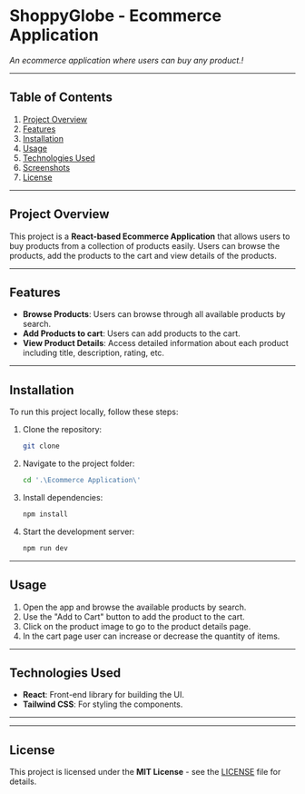 # **ShoppyGlobe - Ecommerce Application**

_An ecommerce application where users can buy any product.!_

---

## Table of Contents

1. [Project Overview](#project-overview)
2. [Features](#features)
3. [Installation](#installation)
4. [Usage](#usage)
5. [Technologies Used](#technologies-used)
6. [Screenshots](#screenshots)
7. [License](#license)

---

## Project Overview

This project is a **React-based Ecommerce Application** that allows users to buy products from a collection of products easily. Users can browse the products, add the products to the cart and view details of the products.



---

## Features

- **Browse Products**: Users can browse through all available products by search.
- **Add Products to cart**: Users can add products to the cart.
- **View Product Details**: Access detailed information about each product including title, description, rating, etc.

---

## Installation

To run this project locally, follow these steps:

1. Clone the repository:

   ```bash
   git clone 
   ```

2. Navigate to the project folder:

   ```bash
   cd '.\Ecommerce Application\'
   ```

3. Install dependencies:

   ```bash
   npm install
   ```

4. Start the development server:

   ```bash
   npm run dev
   ```

---

## Usage

1. Open the app and browse the available products by search.
2. Use the "Add to Cart" button to add the product to the cart.
3. Click on the product image to go to the product details page.
4. In the cart page user can increase or decrease the quantity of items.

---

## Technologies Used

- **React**: Front-end library for building the UI.
- **Tailwind CSS**: For styling the components.

---


---

## License

This project is licensed under the **MIT License** - see the [LICENSE](LICENSE) file for details.
